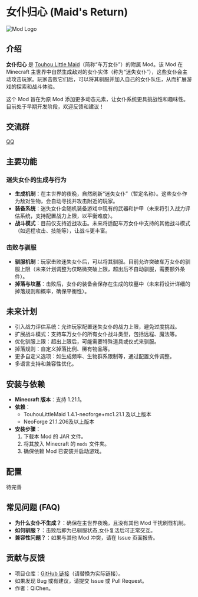 # 女仆归心 (Maid's Return)

![Mod Logo](path/to/logo.png) <!-- 如果有logo，可以替换路径；否则删除此行 -->

## 介绍

**女仆归心** 是 [Touhou Little Maid](https://www.curseforge.com/minecraft/mc-mods/touhou-little-maid)（简称“车万女仆”）的附属 Mod。该 Mod 在 Minecraft 主世界中自然生成敌对的女仆实体（称为“迷失女仆”），这些女仆会主动攻击玩家。玩家击败它们后，可以将其驯服并加入自己的女仆队伍，从而扩展游戏的探索和战斗体验。

这个 Mod 旨在为原 Mod 添加更多动态元素，让女仆系统更具挑战性和趣味性。目前处于早期开发阶段，欢迎反馈和建议！

## 交流群

[QQ](https://qm.qq.com/q/g0TgyHtTi0)

## 主要功能

### 迷失女仆的生成与行为
- **生成机制**：在主世界的夜晚，自然刷新“迷失女仆”（暂定名称）。这些女仆作为敌对生物，会自动寻找并攻击附近的玩家。
- **装备系统**：迷失女仆会随机装备游戏中现有的武器和护甲（未来将引入战力评估系统，支持配置战力上限，以平衡难度）。
- **战斗模式**：目前仅支持近战攻击。未来将适配车万女仆中支持的其他战斗模式（如远程攻击、技能等），让战斗更丰富。

### 击败与驯服
- **驯服机制**：玩家击败迷失女仆后，可以将其驯服。目前允许突破车万女仆的驯服上限（未来计划调整为仅略微突破上限，超出后不自动驯服，需要额外条件）。
- **掉落与坟墓**：击败后，女仆的装备会保存在生成的坟墓中（未来将设计详细的掉落规则和概率，确保平衡性）。

## 未来计划
- 引入战力评估系统：允许玩家配置迷失女仆的战力上限，避免过度挑战。
- 扩展战斗模式：支持车万女仆的所有女仆战斗类型，包括远程、魔法等。
- 优化驯服上限：超出上限后，可能需要特殊道具或仪式来驯服。
- 掉落规则：自定义掉落比例、稀有物品等。
- 更多自定义选项：如生成频率、生物群系限制等，通过配置文件调整。
- 多语言支持和兼容性优化。

## 安装与依赖
- **Minecraft 版本**：支持 1.21.1。
- **依赖**：
    - TouhouLittleMaid 1.4.1-neoforge+mc1.21.1 及以上版本
    - NeoForge 21.1.206及以上版本
- **安装步骤**：
    1. 下载本 Mod 的 JAR 文件。
    2. 将其放入 Minecraft 的 `mods` 文件夹。
    3. 确保依赖 Mod 已安装并启动游戏。

## 配置
待完善

## 常见问题 (FAQ)
- **为什么女仆不生成？**：确保在主世界夜晚，且没有其他 Mod 干扰刷怪机制。
- **如何驯服？**：击败后即为已驯服状态,女仆复活后可正常交互。
- **兼容性问题？**：如果与其他 Mod 冲突，请在 Issue 页面报告。

## 贡献与反馈
- 项目仓库：[GitHub 链接](https://github.com/QiChenSn/Touhou-Lost-Maid)（请替换为实际链接）。
- 如果发现 Bug 或有建议，请提交 Issue 或 Pull Request。
- 作者：QiChen。